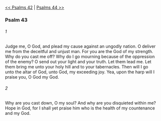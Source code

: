 [<< Psalms 42](Psalms%2042.md)  |  [Psalms 44 >>](Psalms%2044.md)

### Psalm 43
###### 1
Judge me, O God, and plead my cause against an ungodly nation. O deliver me from the deceitful and unjust man. For you are the God of my strength. Why do you cast me off? Why do I go mourning because of the oppression of the enemy? O send out your light and your truth. Let them lead me. Let them bring me unto your holy hill and to your tabernacles. Then will I go unto the altar of God, unto God, my exceeding joy. Yea, upon the harp will I praise you, O God my God.

###### 2
Why are you cast down, O my soul? And why are you disquieted within me? Hope in God, for I shall yet praise him who is the health of my countenance and my God.